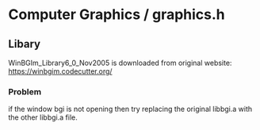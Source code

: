 # Computer Graphics / graphics.h
##  Libary
  WinBGIm_Library6_0_Nov2005 is downloaded from original website:
  https://winbgim.codecutter.org/
  
### Problem
  if the window bgi is not opening then try replacing the original libbgi.a with the other libbgi.a file.
